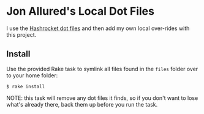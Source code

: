 # Jon Allured's Local Dot Files

I use the [Hashrocket dot files](https://github.com/hashrocket/dotmatrix) and
then add my own local over-rides with this project.

## Install

Use the provided Rake task to symlink all files found in the `files` folder over
to your home folder:

```
$ rake install
```

NOTE: this task will remove any dot files it finds, so if you don't want to lose
what's already there, back them up before you run the task.
